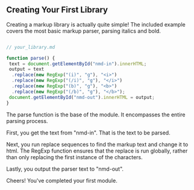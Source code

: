 ## Creating Your First Library

Creating a markup library is actually quite simple! The included example covers the most basic markup parser, parsing italics and bold.

```javascript

// your_library.md

function parse() {
 text = document.getElementById("nmd-in").innerHTML;
 output = text
  .replace(new RegExp("(i)", "g"), "<i>")
  .replace(new RegExp("(/i)", "g"), "</i>")
  .replace(new RegExp("(b)", "g"), "<b>")
  .replace(new RegExp("(/b)", "g"), "</b>");
 document.getElementById("nmd-out").innerHTML = output;
}

```

The parse function is the base of the module. It encompasses the entire parsing process.

First, you get the text from "nmd-in". That is the text to be parsed.

Next, you run replace sequences to find the markup text and change it to html. The RegExp function ensures that the replace is run globally, rather than only replacing the first instance of the characters.

Lastly, you output the parser text to "nmd-out".

Cheers! You've completed your first module.

